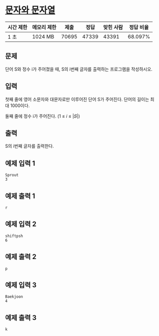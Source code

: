 # [문자와 문자열](https://www.acmicpc.net/problem/27866)

| 시간 제한 | 메모리 제한 | 제출 | 정답 | 맞힌 사람 | 정답 비율 |
| --- | --- | --- | --- | --- | --- |
| 1 초 | 1024 MB | 70695 | 47339 | 43391 | 68.097% |

## 문제

단어 S와 정수 i가 주어졌을 때, S의 i번째 글자를 출력하는 프로그램을 작성하시오.

## 입력

첫째 줄에 영어 소문자와 대문자로만 이루어진 단어 S가 주어진다. 단어의 길이는 최대 1000이다.

둘째 줄에 정수 i가 주어진다. (1 ≤ 𝑖 ≤ |𝑆|)

## 출력

S의 i번째 글자를 출력한다.

## 예제 입력 1

```
Sprout
3

```

## 예제 출력 1

```
r

```

## 예제 입력 2

```
shiftpsh
6

```

## 예제 출력 2

```
p

```

## 예제 입력 3

```
Baekjoon
4

```

## 예제 출력 3

```
k
```
